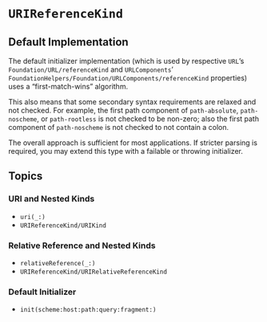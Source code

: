 # ``URIReferenceKind``

## Default Implementation

The default initializer implementation (which is used by respective `URL`’s ``Foundation/URL/referenceKind`` and `URLComponents`’ ``FoundationHelpers/Foundation/URLComponents/referenceKind`` properties) uses a “first-match-wins” algorithm. 

This also means that some secondary syntax requirements are relaxed and not checked. For example, the first path component of `path-absolute`, `path-noscheme`, or `path-rootless` is not checked to be non-zero; also the first path component of `path-noscheme` is not checked to not contain a colon. 

The overall approach is sufficient for most applications. If stricter parsing is required, you may extend this type with a failable or throwing initializer.

## Topics

### URI and Nested Kinds

- ``uri(_:)``
- ``URIReferenceKind/URIKind``

### Relative Reference and Nested Kinds

- ``relativeReference(_:)``
- ``URIReferenceKind/URIRelativeReferenceKind``

### Default Initializer

- ``init(scheme:host:path:query:fragment:)``
